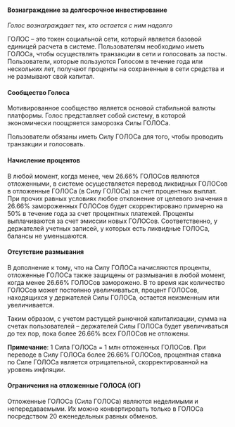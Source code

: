 #### Вознаграждение за долгосрочное инвестирование
_Голос вознаграждает тех, кто остается с ним надолго_

ГОЛОС – это токен социальной сети, который является базовой единицей расчета в системе. Пользователям необходимо иметь ГОЛОСа, чтобы осуществлять транзакции в сети и голосовать за посты. Пользователи, которые пользуются Голосом в течение года или нескольких лет, получают проценты на сохраненные в сети средства и не размывают свой капитал.

#### Сообщество Голоса
Мотивированное сообщество является основой стабильной валюты платформы. Голос представляет собой систему, в которой экономически поощряется заморозка Силы ГОЛОСа. 

Пользователи обязаны иметь Силу ГОЛОСа для того, чтобы проводить транзакции и голосовать.

#### Начисление процентов
В любой момент, когда менее, чем 26.66% ГОЛОСов являются отложенными, в системе осуществляется перевод ликвидных ГОЛОСов в отложенные ГОЛОСа (в Силу ГОЛОСа) за счет процентных выплат. При прочих равных условиях любое отклонение от целевого значения в 26.66% замороженных ГОЛОСов будет скорректировано примерно на 50% в течение года за счет процентных платежей. Проценты выплачиваются за счет эмиссии новых ГОЛОСов. Соответственно, у держателей учетных записей, у которых есть ликвидные ГОЛОСа, балансы не уменьшаются.

#### Отсутствие размывания
В дополнение к тому, что на Силу ГОЛОСа начисляются проценты, отложенные ГОЛОСа также защищены от размывания в любой момент, когда менее 26.66% ГОЛОСов заморожено. В то время как количество ГОЛОСов может постоянно увеличиваться, процент ГОЛОСов, находящихся у держателей Силы ГОЛОСа, остается неизменным или увеличивается. 

Таким образом, с учетом растущей рыночной капитализации, сумма на счетах пользователей – держателей Силы ГОЛОСа будет увеличиваться до тех пор, пока более 26.66% всех ГОЛОСов не отложены.

**Примечание**: 1 Сила ГОЛОСа = 1 млн отложенных ГОЛОСов. При переводе в Силу ГОЛОСа более 26.66% ГОЛОСов, процентная ставка по Силе ГОЛОСа является отрицательной, скорректированной на уровень инфляции.  

#### Ограничения на отложенные ГОЛОСА (ОГ)
Отложенные ГОЛОСа (Сила ГОЛОСа) являются неделимыми и непередаваемыми. Их можно конвертировать только в ГОЛОСа посредством 20 еженедельных равных обменов.

